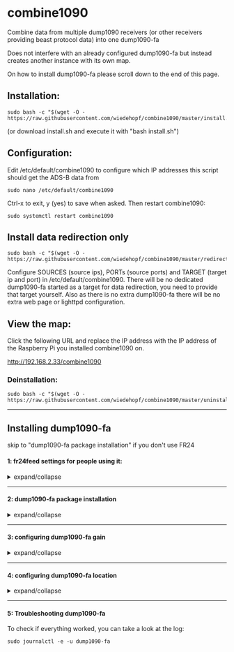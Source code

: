 # combine1090
Combine data from multiple dump1090 receivers (or other receivers providing beast protocol data) into one dump1090-fa

Does not interfere with an already configured dump1090-fa but instead creates another instance with its own map.

On how to install dump1090-fa please scroll down to the end of this page.

## Installation:
```
sudo bash -c "$(wget -O - https://raw.githubusercontent.com/wiedehopf/combine1090/master/install.sh)"
```
(or download install.sh and execute it with "bash install.sh")

## Configuration:

Edit /etc/default/combine1090 to configure which IP addresses this script should get the ADS-B data from
```
sudo nano /etc/default/combine1090
```
Ctrl-x to exit, y (yes) to save when asked.
Then restart combine1090:
```
sudo systemctl restart combine1090
```

## Install data redirection only
```
sudo bash -c "$(wget -O - https://raw.githubusercontent.com/wiedehopf/combine1090/master/redirect_only.sh)"
```
Configure SOURCES (source ips), PORTs (source ports) and TARGET (target ip and port) in /etc/default/combine1090.
There will be no dedicated dump1090-fa started as a target for data redirection, you need to provide that target yourself.
Also as there is no extra dump1090-fa there will be no extra web page or lighttpd configuration.

## View the map:

Click the following URL and replace the IP address with the IP address of the Raspberry Pi you installed combine1090 on.

http://192.168.2.33/combine1090


### Deinstallation:
```
sudo bash -c "$(wget -O - https://raw.githubusercontent.com/wiedehopf/combine1090/master/uninstall.sh)"
```

-----


## Installing dump1090-fa

skip to "dump1090-fa package installation" if you don't use FR24

#### 1: fr24feed settings for people using it:

<details><summary>expand/collapse</summary>
<p>

Open the fr24feed settings:

```
sudo nano /etc/fr24feed.ini
```

Change the first 5 lines except for the fr24key to the values shown below:
```
receiver="beast-tcp"
fr24key="xxxxxxxxxxxxxxxx"
host="127.0.0.1:30005"
bs="no"
raw="no"
```

Ctrl-o and enter to save, Ctrl-x to exit

To activate the settings, restart fr24feed:
```
sudo systemctl restart fr24feed
```
</p>
</details>

-----

#### 2: dump1090-fa package installation

<details><summary>expand/collapse</summary>
<p>

(piaware will not be installed, the piaware-repository is where apt install will get the dump1090-fa package from)

Execute the following commands:

```
wget http://flightaware.com/adsb/piaware/files/packages/pool/piaware/p/piaware-support/piaware-repository_3.7.1_all.deb
sudo dpkg -i piaware-repository_3.7.1_all.deb
sudo apt update
sudo apt upgrade -y
sudo apt remove -y dump1090-mutability
sudo apt remove -y dump1090
sudo rm /etc/lighttpd/conf-enabled/89-dump1090.conf
sudo apt install -y dump1090-fa
```

You should now have the map available at the IP-address of your pi:
http://IP-address/dump1090-fa/

</p>
</details>

-----

#### 3: configuring dump1090-fa gain

<details><summary>expand/collapse</summary>
<p>
Open the configuration file:
```
sudo nano /etc/default/dump1090-fa
```

In this line:

`RECEIVER_OPTIONS="--device-index 0 --gain -10 --ppm 0 --net-bo-port 30005"`

change the number after gain, -10 is the maximum, 49 is the next lower value you can try.
(further advice which gain to use: https://discussions.flightaware.com/t/thoughts-on-optimizing-gain/44482/2)

Available gain settings:
```
0.0 0.9 1.4 2.7 3.7 7.7 8.7 12.5 14.4 15.7 16.6 19.7 20.7 22.9 25.4
28.0 29.7 32.8 33.8 36.4 37.2 38.6 40.2 42.1 43.4 43.9 44.5 48.0 49.6 -10
```

Ctrl-o and enter to save, Ctrl-x to exit

Then restart dump1090-fa to apply the new gain:
```
sudo systemctl restart dump1090-fa
```

</p>
</details>

-----

#### 4: configuring dump1090-fa location

<details><summary>expand/collapse</summary>
<p>

You can also configure your location to have the map navigate there automatically when you open the page:

```
sudo nano /etc/default/dump1090-fa
```

Add lat and lon to the decoder options line like in the following example:
```
DECODER_OPTIONS="--lat 50.1 --lon 10.0 --max-range 360"
```

Ctrl-o and enter to save, Ctrl-x to exit

Then restart dump1090-fa to apply the settings:
```
sudo systemctl restart dump1090-fa
```
</p>
</details>

-----

#### 5: Troubleshooting dump1090-fa
To check if everything worked, you can take a look at the log:
```
sudo journalctl -e -u dump1090-fa
```
